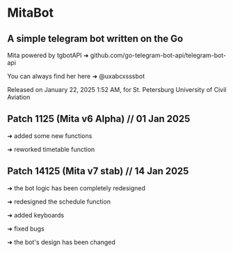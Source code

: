 # MitaBot
## A simple telegram bot written on the Go

Mita powered by tgbotAPI ➜ github.com/go-telegram-bot-api/telegram-bot-api 

You can always find her here ➜ @uxabcxsssbot

Released on January 22, 2025 1:52 AM, for St. Petersburg University of Civil Aviation

## Patch 1125 (Mita v6 Alpha) // 01 Jan 2025

 ➜  added some new functions
 
 ➜  reworked timetable function

## Patch 14125 (Mita v7 stab) // 14 Jan 2025

 ➜  the bot logic has been completely redesigned
 
 ➜  redesigned the schedule function
 
 ➜  added keyboards
 
 ➜  fixed bugs 
 
 ➜  the bot's design has been changed
   
